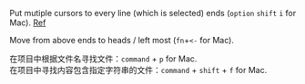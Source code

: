 Put mutiple cursors to every line (which is selected) ends (`option` `shift` `i` for Mac). [Ref](https://stackoverflow.com/questions/31490989/how-do-i-get-a-cursor-on-every-line-in-vscode)  
  
Move from above ends to heads / left most (`fn`+`<-` for Mac).  
  
在项目中根据文件名寻找文件：`command` + `p` for Mac.  
在项目中寻找内容包含指定字符串的文件：`command` + `shift` + `f` for Mac.  
